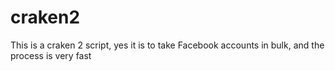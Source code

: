 # craken2
This is a craken 2 script, yes it is to take Facebook accounts in bulk, and the process is very fast
